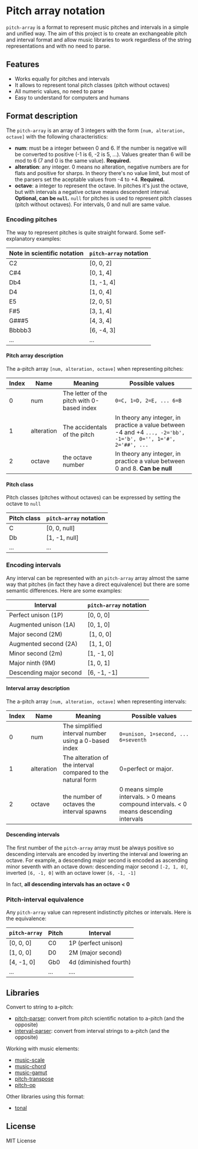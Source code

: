 # Pitch array notation

`pitch-array` is a format to represent music pitches and intervals in a simple and unified way. The aim of this project is to create an exchangeable pitch and interval format and allow music libraries to work regardless of the string representations and with no need to parse.

## Features

- Works equally for pitches and intervals
- It allows to represent tonal pitch classes (pitch without octaves)
- All numeric values, no need to parse
- Easy to understand for computers and humans

## Format description

The `pitch-array` is an array of 3 integers with the form `[num, alteration, octave]` with the following characteristics:

- __num__: must be a integer between 0 and 6. If the number is negative will be converted to positive (-1 is 6, -2 is 5, ...). Values greater than 6 will be mod to 6 (7 and 0 is the same value). __Required.__
- __alteration__: any integer. 0 means no alteration, negative numbers are for flats and positive for sharps. In theory there's no value limit, but most of the parsers set the aceptable values from -4 to +4. __Required.__
- __octave__: a integer to represent the octave. In pitches it's just the octave, but with intervals a negative octave means descendent interval. __Optional, can be `null`.__ `null` for pitches is used to represent pitch classes (pitch without octaves). For intervals, 0 and null are same value.

### Encoding pitches

The way to represent pitches is quite straight forward. Some self-explanatory examples:

| Note in scientific notation | `pitch-array` notation |
|----|-----------|
| C2 | [0, 0, 2] |
| C#4 | [0, 1, 4] |
| Db4 | [1, -1, 4] |
| D4 | [1, 0, 4] |
| E5 | [2, 0, 5] |
| F#5 | [3, 1, 4] |
| G###5 | [4, 3, 4] |
| Bbbbb3 | [6, -4, 3] |
| ... | ... |

#### Pitch array description

The a-pitch array `[num, alteration, octave]` when representing pitches:

| Index | Name | Meaning | Possible values |
|----|----|----|----|
| 0 | num | The letter of the pitch with 0-based index | `0=C, 1=D, 2=E, ... 6=B` |
| 1 | alteration | The accidentals of the pitch | In theory any integer, in practice a value between -4 and +4 `..., -2='bb', -1='b', 0='', 1='#', 2='##', ...` |
| 2 | octave | the octave number | In theory any integer, in practice a value between 0 and 8. __Can be null__ |


#### Pitch class

Pitch classes (pitches without octaves) can be expressed by setting the octave to `null`

| Pitch class | `pitch-array` notation |
|-------------|--------------------------|
| C | [0, 0, null] |
| Db | [1, -1, null] |
| ... | ... |

### Encoding intervals

Any interval can be represented with an `pitch-array` array almost the same way that pitches (in fact they have a direct equivalence) but there are some semantic differences. Here are some examples:

| Interval | `pitch-array` notation |
|----|----|
| Perfect unison (1P) | [0, 0, 0] |
| Augmented unison (1A) | [0, 1, 0] |
| Major second (2M) | [1, 0, 0] |
| Augmented second (2A) | [1, 1, 0] |
| Minor second (2m) | [1, -1, 0] |
| Major ninth (9M) | [1, 0, 1] |
| Descending major second | [6, -1, -1] |

#### Interval array description

The a-pitch array `[num, alteration, octave]` when representing intervals:

| Index | Name | Meaning | Possible values |
|----|----|----|----|
| 0 | num | The simplified interval number using a 0-based index | `0=unison, 1=second, ... 6=seventh` |
| 1 | alteration | The alteration of the interval compared to the natural form | 0=perfect or major. |
| 2 | octave | the number of octaves the interval spawns | 0 means simple intervals. > 0 means compound intervals. < 0 means descending intervals |


#### Descending intervals

The first number of the `pitch-array` array must be always positive so descending intervals are encoded by inverting the interval and lowering an octave. For example, a descending major second is encoded as ascending minor seventh with an octave down: descending major second `[-2, 1, 0]`, inverted `[6, -1, 0]` with an octave lower `[6, -1, -1]`

In fact, __all descending intervals has an octave < 0__

### Pitch-interval equivalence

Any `pitch-array` value can represent indistinctly pitches or intervals. Here is the equivalence:

| `pitch-array` | Pitch | Interval |
|----|----|----|
| [0, 0, 0] | C0 | 1P (perfect unison) |
| [1, 0, 0] | D0 | 2M (major second) |
| [4, -1, 0] | Gb0 | 4d (diminished fourth) |
| ... | ... | .... |

## Libraries

Convert to string to a-pitch:

- [pitch-parser](https://github.com/danigb/pitch-parser): convert from pitch scientific notation to a-pitch (and the opposite)
- [interval-parser](https://github.com/danigb/interval-parser): convert from interval strings to a-pitch (and the opposite)

Working with music elements:

- [music-scale](https://github.com/danigb/music-scale)
- [music-chord](https://github.com/danigb/music-chord)
- [music-gamut](https://github.com/danigb/music-gamut)
- [pitch-transpose](https://github.com/danigb/pitch-transpose)
- [pitch-op](https://github.com/danigb/pitch-op)

Other libraries using this format:

- [tonal](https://github.com/danigb/tonal)

## License

MIT License
